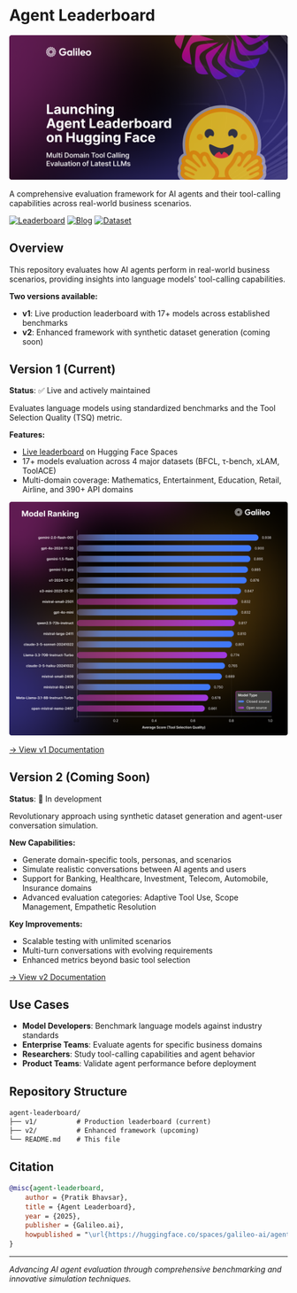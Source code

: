 # Agent Leaderboard

<p align="center">
  <img src="v1/images/blog_cover.png" />
</p>

A comprehensive evaluation framework for AI agents and their tool-calling capabilities across real-world business scenarios.

[![Leaderboard](https://img.shields.io/badge/🤗%20View-Leaderboard-blue)](https://huggingface.co/spaces/galileo-ai/agent-leaderboard)
[![Blog](https://img.shields.io/badge/📖%20Read-Blog-green)](https://galileo.ai/blog/agent-leaderboard)
[![Dataset](https://img.shields.io/badge/🔍%20Explore-Dataset-orange)](https://huggingface.co/datasets/galileo-ai/agent-leaderboard)

## Overview

This repository evaluates how AI agents perform in real-world business scenarios, providing insights into language models' tool-calling capabilities.

**Two versions available:**
- **v1**: Live production leaderboard with 17+ models across established benchmarks
- **v2**: Enhanced framework with synthetic dataset generation (coming soon)

## Version 1 (Current)

**Status**: ✅ Live and actively maintained

Evaluates language models using standardized benchmarks and the Tool Selection Quality (TSQ) metric.

**Features:**
- [Live leaderboard](https://huggingface.co/spaces/galileo-ai/agent-leaderboard) on Hugging Face Spaces
- 17+ models evaluation across 4 major datasets (BFCL, τ-bench, xLAM, ToolACE)
- Multi-domain coverage: Mathematics, Entertainment, Education, Retail, Airline, and 390+ API domains

<p align="center">
  <img src="v1/images/ranking.png" />
</p>

[→ View v1 Documentation](v1/README.md)

## Version 2 (Coming Soon)

**Status**: 🔬 In development

Revolutionary approach using synthetic dataset generation and agent-user conversation simulation.

**New Capabilities:**
- Generate domain-specific tools, personas, and scenarios
- Simulate realistic conversations between AI agents and users
- Support for Banking, Healthcare, Investment, Telecom, Automobile, Insurance domains
- Advanced evaluation categories: Adaptive Tool Use, Scope Management, Empathetic Resolution

**Key Improvements:**
- Scalable testing with unlimited scenarios
- Multi-turn conversations with evolving requirements
- Enhanced metrics beyond basic tool selection

[→ View v2 Documentation](v2/README.md)

## Use Cases

- **Model Developers**: Benchmark language models against industry standards
- **Enterprise Teams**: Evaluate agents for specific business domains  
- **Researchers**: Study tool-calling capabilities and agent behavior
- **Product Teams**: Validate agent performance before deployment

## Repository Structure

```
agent-leaderboard/
├── v1/          # Production leaderboard (current)
├── v2/          # Enhanced framework (upcoming)
└── README.md    # This file
```

## Citation

```bibtex
@misc{agent-leaderboard,
    author = {Pratik Bhavsar},
    title = {Agent Leaderboard},
    year = {2025},
    publisher = {Galileo.ai},
    howpublished = "\url{https://huggingface.co/spaces/galileo-ai/agent-leaderboard}"
}
```

---

*Advancing AI agent evaluation through comprehensive benchmarking and innovative simulation techniques.*

